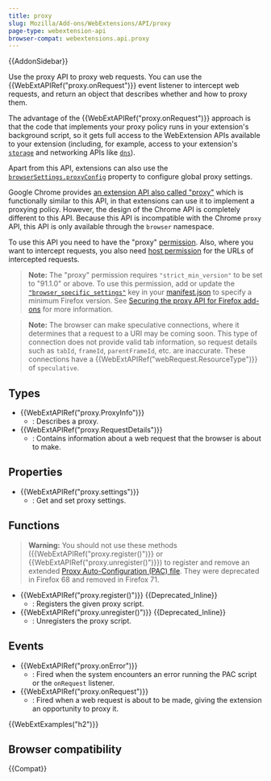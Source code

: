 ```yaml
---
title: proxy
slug: Mozilla/Add-ons/WebExtensions/API/proxy
page-type: webextension-api
browser-compat: webextensions.api.proxy
---
```


{{AddonSidebar}}

Use the proxy API to proxy web requests. You can use the {{WebExtAPIRef("proxy.onRequest")}} event listener to intercept web requests, and return an object that describes whether and how to proxy them.

The advantage of the {{WebExtAPIRef("proxy.onRequest")}} approach is that the code that implements your proxy policy runs in your extension's background script, so it gets full access to the WebExtension APIs available to your extension (including, for example, access to your extension's [`storage`](/en-US/docs/Mozilla/Add-ons/WebExtensions/API/storage) and networking APIs like [`dns`](/en-US/docs/Mozilla/Add-ons/WebExtensions/API/dns)).

Apart from this API, extensions can also use the [`browserSettings.proxyConfig`](/en-US/docs/Mozilla/Add-ons/WebExtensions/API/proxy/settings) property to configure global proxy settings.

Google Chrome provides [an extension API also called "proxy"](https://developer.chrome.com/docs/extensions/reference/proxy/) which is functionally similar to this API, in that extensions can use it to implement a proxying policy. However, the design of the Chrome API is completely different to this API. Because this API is incompatible with the Chrome `proxy` API, this API is only available through the `browser` namespace.

To use this API you need to have the "proxy" [permission](/en-US/docs/Mozilla/Add-ons/WebExtensions/manifest.json/permissions). Also, where you want to intercept requests, you also need [host permission](/en-US/docs/Mozilla/Add-ons/WebExtensions/manifest.json/permissions#host_permissions) for the URLs of intercepted requests.

> **Note:** The "proxy" permission requires `"strict_min_version"` to be set to "91.1.0" or above. To use this permission, add or update the [`"browser_specific_settings"`](/en-US/docs/Mozilla/Add-ons/WebExtensions/manifest.json/browser_specific_settings) key in your [manifest.json](/en-US/docs/Mozilla/Add-ons/WebExtensions/manifest.json) to specify a minimum Firefox version. See [Securing the proxy API for Firefox add-ons](https://blog.mozilla.org/security/2021/10/25/securing-the-proxy-api-for-firefox-add-ons/) for more information.

> **Note:** The browser can make speculative connections, where it determines that a request to a URI may be coming soon. This type of connection does not provide valid tab information, so request details such as `tabId`, `frameId`, `parentFrameId`, etc. are inaccurate. These connections have a {{WebExtAPIRef("webRequest.ResourceType")}} of `speculative`.

## Types

- {{WebExtAPIRef("proxy.ProxyInfo")}}
  - : Describes a proxy.
- {{WebExtAPIRef("proxy.RequestDetails")}}
  - : Contains information about a web request that the browser is about to make.

## Properties

- {{WebExtAPIRef("proxy.settings")}}
  - : Get and set proxy settings.

## Functions

> **Warning:** You should not use these methods ({{WebExtAPIRef("proxy.register()")}} or {{WebExtAPIRef("proxy.unregister()")}}) to register and remove an extended [Proxy Auto-Configuration (PAC) file](/en-US/docs/Mozilla/Add-ons/WebExtensions/API/proxy/register#pac_file_specification). They were deprecated in Firefox 68 and removed in Firefox 71.

- {{WebExtAPIRef("proxy.register()")}} {{Deprecated_Inline}}
  - : Registers the given proxy script.
- {{WebExtAPIRef("proxy.unregister()")}} {{Deprecated_Inline}}
  - : Unregisters the proxy script.

## Events

- {{WebExtAPIRef("proxy.onError")}}
  - : Fired when the system encounters an error running the PAC script or the `onRequest` listener.
- {{WebExtAPIRef("proxy.onRequest")}}
  - : Fired when a web request is about to be made, giving the extension an opportunity to proxy it.

{{WebExtExamples("h2")}}

## Browser compatibility

{{Compat}}
